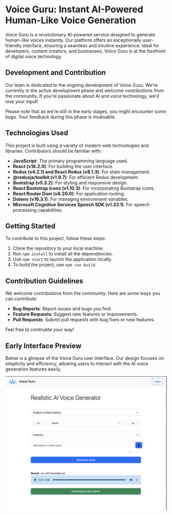 # Voice Guru: Instant AI-Powered Human-Like Voice Generation
Voice Guru is a revolutionary AI-powered service designed to generate human-like voices instantly. Our platform offers an exceptionally user-friendly interface, ensuring a seamless and intuitive experience. Ideal for developers, content creators, and businesses, Voice Guru is at the forefront of digital voice technology.

## Development and Contribution

Our team is dedicated to the ongoing development of Voice Guru. We're currently in the active development phase and welcome contributions from the community. If you're passionate about AI and voice technology, we'd love your input!

Please note that as we're still in the early stages, you might encounter some bugs. Your feedback during this phase is invaluable.

## Technologies Used

This project is built using a variety of modern web technologies and libraries. Contributors should be familiar with:

- **JavaScript**: The primary programming language used.
- **React (v18.2.0)**: For building the user interface.
- **Redux (v4.2.1) and React Redux (v8.1.3)**: For state management.
- **@reduxjs/toolkit (v1.9.7)**: For efficient Redux development.
- **Bootstrap (v5.3.2)**: For styling and responsive design.
- **React Bootstrap Icons (v1.10.3)**: For incorporating Bootstrap icons.
- **React Router Dom (v6.20.0)**: For application routing.
- **Dotenv (v16.3.1)**: For managing environment variables.
- **Microsoft Cognitive Services Speech SDK (v1.33.1)**: For speech processing capabilities.

## Getting Started

To contribute to this project, follow these steps:

1. Clone the repository to your local machine.
2. Run `npm install` to install all the dependencies.
3. Use `npm start` to launch the application locally.
4. To build the project, use `npm run build`.

## Contribution Guidelines

We welcome contributions from the community. Here are some ways you can contribute:

- **Bug Reports**: Report issues and bugs you find.
- **Feature Requests**: Suggest new features or improvements.
- **Pull Requests**: Submit pull requests with bug fixes or new features.

Feel free to contriubte your way!


## Early Interface Preview

Below is a glimpse of the Voice Guru user interface. Our design focuses on simplicity and efficiency, allowing users to interact with the AI voice generation features easily.

![User Interface of Voice Guru](./public/ui.png)


